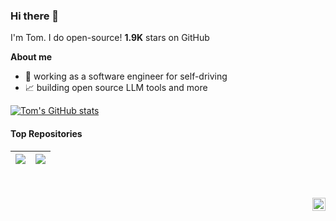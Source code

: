 ### Hi there 👋
I'm Tom. I do open-source! **1.9K** stars on GitHub

**About me**

- 💼 working as a software engineer for self-driving
- 📈 building open source LLM tools and more

[![Tom's GitHub stats](https://github-readme-stats.vercel.app/api?username=liltom-eth)](https://github.com/anuraghazra/github-readme-stats)

#### Top Repositories

|<a href="https://github.com/liltom-eth/llama2-webui"><img align="center" src="https://github-readme-stats.vercel.app/api/pin/?username=liltom-eth&repo=llama2-webui&theme=buefy" /></a>|<a href="https://github.com/anymodality/anymodality"><img align="center" src="https://github-readme-stats.vercel.app/api/pin/?username=anymodality&repo=anymodality&theme=buefy" /></a>|
| ---- | ---- |


<br />
<br />

<a href="https://twitter.com/liltom_eth">
  <img align="right" alt="liltom | Twitter" width="21px" src="https://raw.githubusercontent.com/anuraghazra/anuraghazra/master/assets/twitter.svg" />
</a>

